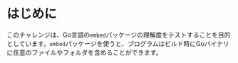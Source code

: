 # はじめに

このチャレンジは、Go言語の`embed`パッケージの理解度をテストすることを目的としています。`embed`パッケージを使うと、プログラムはビルド時にGoバイナリに任意のファイルやフォルダを含めることができます。

